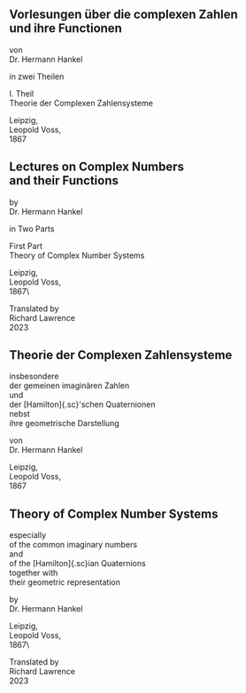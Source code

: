 <section epub:type="titlepage" id="Titlepages">
<div class="parallel">
  <a lang="de" class="origpage" id="S.II" title="Seite II"></a>

  <a lang="en" class="origpage" id="p.II" title="Page II"></a>
</div>

<div class="titlepages">
<div lang="de">
<h1>Vorlesungen über die complexen Zahlen<br/>und ihre Functionen</h1>

von\
Dr. Hermann Hankel

in zwei Theilen

I. Theil\
Theorie der Complexen Zahlensysteme

Leipzig,\
Leopold Voss,\
1867
</div>
<div lang="en">
<h1>Lectures on Complex Numbers<br/>and their Functions</h1>

by\
Dr. Hermann Hankel

in Two Parts

First Part\
Theory of Complex Number Systems

Leipzig,\
Leopold Voss,\
1867\

Translated by\
Richard Lawrence\
2023
</div>

</div>

<div class="parallel">
  <a lang="de" class="origpage" id="S.III" title="Seite III"></a>

  <a lang="en" class="origpage" id="p.III" title="Page III"></a>
</div>

<div class="titlepages">
<div lang="de" >
<h1>Theorie der Complexen Zahlensysteme</h1>

insbesondere\
der gemeinen imaginären Zahlen\
und\
der [Hamilton]{.sc}\'schen Quaternionen\
nebst\
ihre geometrische Darstellung

von\
Dr. Hermann Hankel

Leipzig,\
Leopold Voss,\
1867
</div>
<div lang="en">
<h1>Theory of Complex Number Systems</h1>

especially\
of the common imaginary numbers\
and\
of the [Hamilton]{.sc}ian Quaternions\
together with\
their geometric representation

by\
Dr. Hermann Hankel

Leipzig,\
Leopold Voss,\
1867\

Translated by\
Richard Lawrence\
2023
</div>

</div>
</section>
